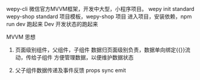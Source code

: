 wepy-cli 微信官方MVVM框架，开发中大型，小程序项目。
wepy init standard wepy-shop
standard 项目模板，wepy-shop 项目
进入项目，安装依赖，npm run dev 跑起来
Dev 开发状态的跑起来

MVVM 思想
1. 页面级别组件，父组件，子组件
数据归页面级别负责，数据单向绑定{{}}流动，传给子组件
方便管理数据，以便维护数据状态

2. 父子组件数据传递及事件反馈
props sync
emit